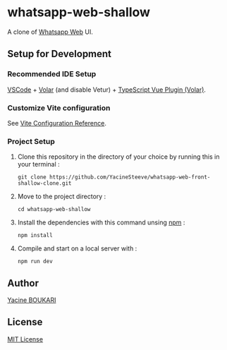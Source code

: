 # whatsapp-web-shallow

A clone of [Whatsapp Web](https://web.whatsapp.com/) UI.


## Setup for Development


### Recommended IDE Setup

[VSCode](https://code.visualstudio.com/) + [Volar](https://marketplace.visualstudio.com/items?itemName=Vue.volar) (and disable Vetur) + [TypeScript Vue Plugin (Volar)](https://marketplace.visualstudio.com/items?itemName=Vue.vscode-typescript-vue-plugin).

### Customize Vite configuration

See [Vite Configuration Reference](https://vitejs.dev/config/).

### Project Setup

1. Clone this repository in the directory of your choice by running this in your terminal :

    ```
    git clone https://github.com/YacineSteeve/whatsapp-web-front-shallow-clone.git
    ```

2. Move to the project directory :

    ```
    cd whatsapp-web-shallow
    ```

3. Install the dependencies with this command unsing [npm](https://docs.npmjs.com/downloading-and-installing-node-js-and-npm) :

    ```
    npm install
    ```

4. Compile and start on a local server with :

    ```
    npm run dev
    ```

## Author

[Yacine BOUKARI](https://github.com/YacineSteeve)

## License

[MIT License](https://github.com/YacineSteeve/whatsapp-web-front-shallow-clone/blob/main/LICENSE)
